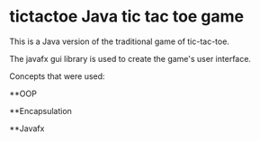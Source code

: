 # tictactoe Java tic tac toe game
This is a Java version of the traditional game of tic-tac-toe.

The javafx gui library is used to create the game's user interface.

Concepts that were used:

**OOP

**Encapsulation

**Javafx
